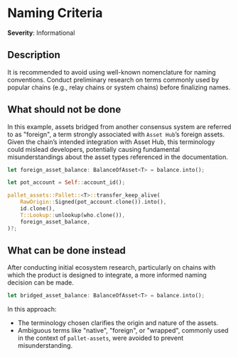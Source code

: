 # Naming Criteria

**Severity**: Informational

## Description

It is recommended to avoid using well-known nomenclature for naming conventions. Conduct preliminary research on terms
commonly used by popular chains (e.g., relay chains or system chains) before finalizing names.

## What should not be done

In this example, assets bridged from another consensus system are referred to as "foreign", a term strongly associated
with `Asset Hub`’s foreign assets. Given the chain’s intended integration with Asset Hub, this terminology could mislead
developers, potentially causing fundamental misunderstandings about the asset types referenced in the documentation.

```rust
let foreign_asset_balance: BalanceOfAsset<T> = balance.into();

let pot_account = Self::account_id();

pallet_assets::Pallet::<T>::transfer_keep_alive(
    RawOrigin::Signed(pot_account.clone()).into(),
    id.clone(),
    T::Lookup::unlookup(who.clone()),
    foreign_asset_balance,
)?;
```

## What can be done instead

After conducting initial ecosystem research, particularly on chains with which the product is designed to integrate, a
more informed naming decision can be made.

```rust
let bridged_asset_balance: BalanceOfAsset<T> = balance.into();
```

In this approach:

- The terminology chosen clarifies the origin and nature of the assets.
- Ambiguous terms like "native", "foreign", or "wrapped", commonly used in the context of `pallet-assets`, were avoided
  to prevent misunderstanding. 
